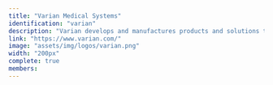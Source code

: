 ```yaml
---
title: "Varian Medical Systems"
identification: "varian"
description: "Varian develops and manufactures products and solutions that innovate, support and streamline cancer-fighting solutions worldwide."
link: "https://www.varian.com/"
image: "assets/img/logos/varian.png"
width: "200px"
complete: true
members: 
---
```

